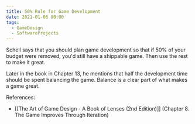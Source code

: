 ```yaml
---
title: 50% Rule for Game Development
date: 2021-01-06 00:00
tags:
  - GameDesign
  - SoftwareProjects
---
```


Schell says that you should plan game development so that if 50% of your budget were removed, you'd still have a shippable game. Then use the rest to make it great.

Later in the book in Chapter 13, he mentions that half the development time should be spent balancing the game. Balance is a clear part of what makes a game great.

References:

* [[The Art of Game Design - A Book of Lenses (2nd Edition)]] (Chapter 8. The Game Improves Through Iteration)